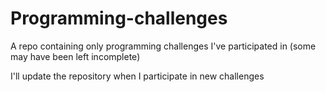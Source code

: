# Programming-challenges
A repo containing only programming challenges I've participated in (some may have been left incomplete)

I'll update the repository when I participate in new challenges 

